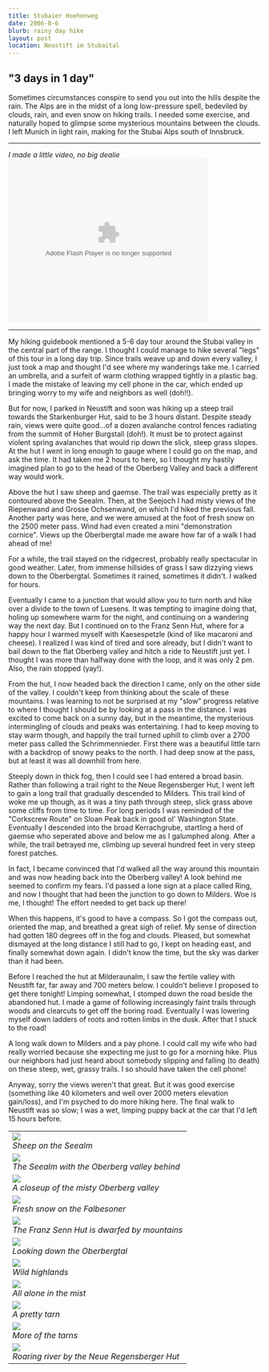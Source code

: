 ```yaml
---
title: Stubaier Hoehenweg
date: 2006-8-6
blurb: rainy day hike
layout: post
location: Neustift im Stubaital
---
```


<h2>"3 days in 1 day"</h2>


Sometimes circumstances conspire to send you out into the hills despite the rain. The Alps are in the midst of a long low-pressure spell, bedeviled by clouds, rain, and even snow on hiking trails. I needed some exercise, and naturally hoped to glimpse some mysterious mountains between the clouds. I left Munich in light rain, making for the Stubai Alps south of Innsbruck.


<hr>
<i>I made a little video, no big dealie</i>
<embed style="width:400px; height:326px;" id="VideoPlayback" align="middle" type="application/x-shockwave-flash" src="http://video.google.com/googleplayer.swf?docId=-2211259351796929583&hl=en" quality="best" bgcolor="#ffffff" scale="noScale" salign="TL"  FlashVars="playerMode=embedded"> </embed>
<hr>


My hiking guidebook mentioned a 5-6 day tour around the Stubai valley in the central part of the range. I thought I could manage to hike several "legs" of this tour in a long day trip. Since trails weave up and down every valley, I just took a map and thought I'd see where my wanderings take me. I carried an umbrella, and a surfeit of warm clothing wrapped tightly in a plastic bag. I made the mistake of leaving my cell phone in the car, which ended up bringing worry to my wife and neighbors as well (doh!!).


But for now, I parked in Neustift and soon was hiking up a steep trail towards the Starkenburger Hut, said to be 3 hours distant. Despite steady rain, views were quite good...of a dozen avalanche control fences radiating from the summit of Hoher Burgstall (doh!). It must be to protect against violent spring avalanches that would rip down the slick, steep grass slopes. At the hut I went in long enough to gauge where I could go on the map, and ask the time. It had taken me 2 hours to here, so I thought my hastily imagined plan to go to the head of the Oberberg Valley and back a different way would work.


Above the hut I saw sheep and gaemse. The trail was especially pretty as it contoured above the Seealm. Then, at the Seejoch I had misty views of the Riepenwand and Grosse Ochsenwand, on which I'd hiked the previous fall. Another party was here, and we were amused at the foot of fresh snow on the 2500 meter pass. Wind had even created a mini "demonstration cornice". Views up the Oberbergtal made me aware how far of a walk I had ahead of me!


For a while, the trail stayed on the ridgecrest, probably really spectacular in good weather. Later, from immense hillsides of grass I saw dizzying views down to the Oberbergtal. Sometimes it rained, sometimes it didn't. I walked for hours.


Eventually I came to a junction that would allow you to turn north and hike over a divide to the town of Luesens. It was tempting to imagine doing that, holing up somewhere warm for the night, and continuing on a wandering way the next day. But I continued on to the Franz Senn Hut, where for a happy hour I warmed myself with Kaesespetzle (kind of like macaroni and cheese). I realized I was kind of tired and sore already, but I didn't want to bail down to the flat Oberberg valley and hitch a ride to Neustift just yet. I thought I was more than halfway done with the loop, and it was only 2 pm. Also, the rain stopped (yay!).


From the hut, I now headed back the direction I came, only on the other side of the valley. I couldn't keep from thinking about the scale of these mountains. I was learning to not be surprised at my "slow" progress relative to where I thought I should be by looking at a pass in the distance. I was excited to come back on a sunny day, but in the meantime, the mysterious intermingling of clouds and peaks was entertaining. I had to keep moving to stay warm though, and happily the trail turned uphill to climb over a 2700 meter pass called the Schrimmennieder. First there was a beautiful little tarn with a backdrop of snowy peaks to the north. I had deep snow at the pass, but at least it was all downhill from here.


Steeply down in thick fog, then I could see I had entered a broad basin. Rather than following a trail right to the Neue Regensberger Hut, I went left to gain a long trail that gradually descended to Milders. This trail kind of woke me up though, as it was a tiny path through steep, slick grass above some cliffs from time to time. For long periods I was reminded of the "Corkscrew Route" on Sloan Peak back in good ol' Washington State. Eventually I descended into the broad Kerrachgrube, startling a herd of gaemse who seperated above and below me as I galumphed along. After a while, the trail betrayed me, climbing up several hundred feet in very steep forest patches.


In fact, I became convinced that I'd walked all the way around this mountain and was now heading back into the Oberberg valley! A look behind me seemed to confirm my fears. I'd passed a lone sign at a place called Ring, and now I thought that had been the junction to go down to Milders. Woe is me, I thought! The effort needed to get back up there!


When this happens, it's good to have a compass. So I got the compass out, oriented the map, and breathed a great sigh of relief. My sense of direction had gotten 180 degrees off in the fog and clouds. Pleased, but somewhat dismayed at the long distance I still had to go, I kept on heading east, and finally somewhat down again. I didn't know the time, but the sky was darker than it had been.


Before I reached the hut at Milderaunalm, I saw the fertile valley with Neustift far, far away and 700 meters below. I couldn't believe I proposed to get there tonight! Limping somewhat, I stomped down the road beside the abandoned hut. I made a game of following increasingly faint trails through woods and clearcuts to get off the boring road. Eventually I was lowering myself down ladders of roots and rotten limbs in the dusk. After that I stuck to the road!


A long walk down to Milders and a pay phone. I could call my wife who had really worried because she expecting me just to go for a morning hike. Plus our neighbors had just heard about somebody slipping and falling (to death) on these steep, wet, grassy trails. I so should have taken the cell phone!


Anyway, sorry the views weren't that great. But it was good exercise (something like 40 kilometers and well over 2000 meters elevation gain/loss), and I'm psyched to do more hiking here. The final walk to Neustift was so slow; I was a wet, limping puppy back at the car that I'd left 15 hours before.

<table>
<tr><td>
<a href="images/articles/trips/2006/seealm.jpg"><img src="images/articles/trips/2006/seealm.jpg"></a><br>
<i>Sheep on the Seealm</i>
</td></tr>
<tr><td>
<a href="images/articles/trips/2006/intooberberg.jpg"><img src="images/articles/trips/2006/intooberberg.jpg"></a><br>
<i>The Seealm with the Oberberg valley behind</i>
</td></tr>
<tr><td>
<a href="images/articles/trips/2006/intooberberg1.jpg"><img src="images/articles/trips/2006/intooberberg1.jpg"></a><br>
<i>A closeup of the misty Oberberg valley</i>
</td></tr>
<tr><td>
<a href="images/articles/trips/2006/alongtheway.jpg"><img src="images/articles/trips/2006/alongtheway.jpg"></a><br>
<i>Fresh snow on the Falbesoner</i>
</td></tr>
<tr><td>
<a href="images/articles/trips/2006/franzsenn.jpg"><img src="images/articles/trips/2006/franzsenn.jpg"></a><br>
<i>The Franz Senn Hut is dwarfed by mountains</i>
</td></tr>
<tr><td>
<a href="images/articles/trips/2006/oberbergtal1.jpg"><img src="images/articles/trips/2006/oberbergtal1.jpg"></a><br>
<i>Looking down the Oberbergtal</i>
</td></tr>
<tr><td>
<a href="images/articles/trips/2006/aboveoberberg1.jpg"><img src="images/articles/trips/2006/aboveoberberg1.jpg"></a><br>
<i>Wild highlands</i>
</td></tr>
<tr><td>
<a href="images/articles/trips/2006/aboveoberberg2.jpg"><img src="images/articles/trips/2006/aboveoberberg2.jpg"></a><br>
<i>All alone in the mist</i>
</td></tr>
<tr><td>
<a href="images/articles/trips/2006/aboveoberberg3.jpg"><img src="images/articles/trips/2006/aboveoberberg3.jpg"></a><br>
<i>A pretty tarn</i>
</td></tr>
<tr><td>
<a href="images/articles/trips/2006/aboveoberberg4.jpg"><img src="images/articles/trips/2006/aboveoberberg4.jpg"></a><br>
<i>More of the tarns</i>
</td></tr>
<tr><td>
<a href="images/articles/trips/2006/regensberger.jpg"><img src="images/articles/trips/2006/regensberger.jpg"></a><br>
<i>Roaring river by the Neue Regensberger Hut</i>
</td></tr>
</table>

